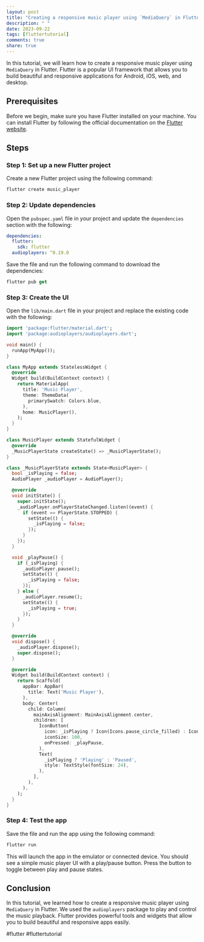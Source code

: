 ```yaml
---
layout: post
title: "Creating a responsive music player using `MediaQuery` in Flutter"
description: " "
date: 2023-09-22
tags: [fluttertutorial]
comments: true
share: true
---
```


In this tutorial, we will learn how to create a responsive music player using `MediaQuery` in Flutter. Flutter is a popular UI framework that allows you to build beautiful and responsive applications for Android, iOS, web, and desktop.

## Prerequisites
Before we begin, make sure you have Flutter installed on your machine. You can install Flutter by following the official documentation on the [Flutter website](https://flutter.dev).

## Steps

### Step 1: Set up a new Flutter project
Create a new Flutter project using the following command:

```dart
flutter create music_player
```

### Step 2: Update dependencies
Open the `pubspec.yaml` file in your project and update the `dependencies` section with the following:

```yaml
dependencies:
  flutter:
    sdk: flutter
  audioplayers: ^0.19.0
```

Save the file and run the following command to download the dependencies:

```dart
flutter pub get
```

### Step 3: Create the UI

Open the `lib/main.dart` file in your project and replace the existing code with the following:

```dart
import 'package:flutter/material.dart';
import 'package:audioplayers/audioplayers.dart';

void main() {
  runApp(MyApp());
}

class MyApp extends StatelessWidget {
  @override
  Widget build(BuildContext context) {
    return MaterialApp(
      title: 'Music Player',
      theme: ThemeData(
        primarySwatch: Colors.blue,
      ),
      home: MusicPlayer(),
    );
  }
}

class MusicPlayer extends StatefulWidget {
  @override
  _MusicPlayerState createState() => _MusicPlayerState();
}

class _MusicPlayerState extends State<MusicPlayer> {
  bool _isPlaying = false;
  AudioPlayer _audioPlayer = AudioPlayer();

  @override
  void initState() {
    super.initState();
    _audioPlayer.onPlayerStateChanged.listen((event) {
      if (event == PlayerState.STOPPED) {
        setState(() {
          _isPlaying = false;
        });
      }
    });
  }

  void _playPause() {
    if (_isPlaying) {
      _audioPlayer.pause();
      setState(() {
        _isPlaying = false;
      });
    } else {
      _audioPlayer.resume();
      setState(() {
        _isPlaying = true;
      });
    }
  }

  @override
  void dispose() {
    _audioPlayer.dispose();
    super.dispose();
  }

  @override
  Widget build(BuildContext context) {
    return Scaffold(
      appBar: AppBar(
        title: Text('Music Player'),
      ),
      body: Center(
        child: Column(
          mainAxisAlignment: MainAxisAlignment.center,
          children: [
            IconButton(
              icon: _isPlaying ? Icon(Icons.pause_circle_filled) : Icon(Icons.play_circle_filled),
              iconSize: 100,
              onPressed: _playPause,
            ),
            Text(
              _isPlaying ? 'Playing' : 'Paused',
              style: TextStyle(fontSize: 24),
            ),
          ],
        ),
      ),
    );
  }
}
```

### Step 4: Test the app
Save the file and run the app using the following command:

```dart
flutter run
```

This will launch the app in the emulator or connected device. You should see a simple music player UI with a play/pause button. Press the button to toggle between play and pause states.

## Conclusion
In this tutorial, we learned how to create a responsive music player using `MediaQuery` in Flutter. We used the `audioplayers` package to play and control the music playback. Flutter provides powerful tools and widgets that allow you to build beautiful and responsive apps easily.

#flutter #fluttertutorial